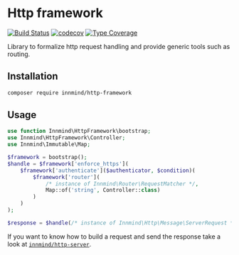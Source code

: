 # Http framework

[![Build Status](https://github.com/Innmind/HttpFramework/workflows/CI/badge.svg)](https://github.com/Innmind/HttpFramework/actions?query=workflow%3ACI)
[![codecov](https://codecov.io/gh/Innmind/HttpFramework/branch/develop/graph/badge.svg)](https://codecov.io/gh/Innmind/HttpFramework)
[![Type Coverage](https://shepherd.dev/github/Innmind/HttpFramework/coverage.svg)](https://shepherd.dev/github/Innmind/HttpFramework)

Library to formalize http request handling and provide generic tools such as routing.

## Installation

```sh
composer require innmind/http-framework
```

## Usage

```php
use function Innmind\HttpFramework\bootstrap;
use Innmind\HttpFramework\Controller;
use Innmind\Immutable\Map;

$framework = bootstrap();
$handle = $framework['enforce_https'](
    $framework['authenticate']($authenticator, $condition)(
        $framework['router'](
            /* instance of Innmind\Router\RequestMatcher */,
            Map::of('string', Controller::class)
        )
    )
);

$response = $handle(/* instance of Innmind\Http\Message\ServerRequest */);
```

If you want to know how to build a request and send the response take a look at [`innmind/http-server`](https://github.com/Innmind/HttpServer).

